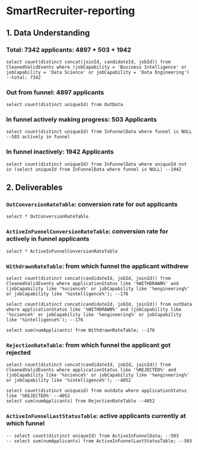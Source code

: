 # SmartRecruiter-reporting

## 1. Data Understanding
### Total: 7342 applicants: 4897  + 503  + 1942 
```console 
select count(distinct concat(joinId, candidateId, jobId)) from CleanedValidEvents where (jobCapability = 'Business Intelligence' or jobCapability = 'Data Science' or jobCapability = 'Data Engineering') --total: 7342
```
### Out from funnel: 4897 applicants
```console
select count(distinct uniqueId) from OutData
```

### In funnel actively making progress: 503 Applicants
```console
select count(distinct uniqueId) from InFunnelData where funnel is NULL --503 actively in funnel
```

### In funnel inactively: 1942 Applicants
```console
select count(distinct uniqueId) from InFunnelData where uniqueId not in (select uniqueId from InFunnelData where funnel is NULL) --1942
```

## 2. Deliverables
### `OutConversionRateTable`: conversion rate for out applicants

```console
select * OutConversionRateTable
```

### `ActiveInFunnelConversionRateTable`: conversion rate for actively in funnel applicants

```console
select * ActiveInFunnelConversionRateTable
```

### `WithdrawnRateTable`: from which funnel the applicant withdrew
```console
select count(distinct concat(candidateId, jobId, joinId)) from CleanedValidEvents where applicationStatus like '%WITHDRAWN%' and (jobCapability like '%science%' or jobCapability like '%engineering%' or jobCapability like '%intelligence%'); --176

select count(distinct concat(candidateId, jobId, joinId)) from outData where applicationStatus like '%WITHDRAWN%' and (jobCapability like '%science%' or jobCapability like '%engineering%' or jobCapability like '%intelligence%'); --176

select sum(numApplicants) from WithdrawnRateTable; --176 
```

### `RejectionRateTable`: from which funnel the applicant got rejected
```console
select count(distinct concat(candidateId, jobId, joinId)) from CleanedValidEvents where applicationStatus like '%REJECTED%' and (jobCapability like '%science%' or jobCapability like '%engineering%' or jobCapability like '%intelligence%'); --4052

select count(distinct uniqueid) from outdata where applicationStatus like '%REJECTED%' --4052
select sum(numApplicants) from RejectionRateTable --4052
```

### `ActiveInFunnelLastStatusTable`: active applicants currently at which funnel
```
-- select count(distinct uniqueId) from ActiveInFunnelData; --503
-- select sum(numApplicants) from ActiveInFunnelLastStatusTable; --503
```


